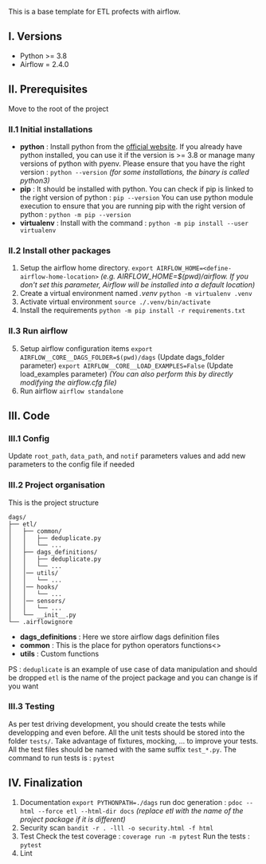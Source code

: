 
This is a base template for ETL profects with airflow. 

## I. Versions
- Python >= 3.8
- Airflow = 2.4.0

## II. Prerequisites

Move to the root of the project

### II.1 Initial installations
- **python** : Install python from the [official website](https://www.python.org/downloads/). If you already have python installed, you can use it if the version is >= 3.8 or manage many versions of python with pyenv. 
Please ensure that you have the right version : `python --version`
*(for some installations, the binary is called python3)*
- **pip** : It should be installed with python.
You can check if pip is linked to the right version of python : `pip --version`
You can use python module execution to ensure that you are running pip with the right version of python : `python -m pip --version`
- **virtualenv** : Install with the command : `python -m pip install --user virtualenv`

### II.2 Install other packages
1. Setup the airflow home directory.
`export AIRFLOW_HOME=<define-airflow-home-location>`
*(e.g. AIRFLOW_HOME=$(pwd)/airflow. If you don't set this parameter, Airflow will be installed into a default location)*
2. Create a virtual environment named *.venv*
`python -m virtualenv .venv`
3. Activate virtual environment
`source ./.venv/bin/activate`
4. Install the requirements
`python -m pip install -r requirements.txt`

### II.3 Run airflow

5. Setup airflow configuration items
`export AIRFLOW__CORE__DAGS_FOLDER=$(pwd)/dags`  (Update dags_folder parameter)
`export AIRFLOW__CORE__LOAD_EXAMPLES=False`  (Update load_examples parameter)
*(You can also perform this by directly modifying the airflow.cfg file)*
6. Run airflow 
`airflow standalone`

## III. Code

### III.1 Config
Update `root_path`, `data_path`, and `notif` parameters values and add new parameters to the config file if needed

### III.2 Project organisation
This is the project structure
```
dags/
├── etl/
│   ├── common/
│   │   ├── deduplicate.py
│   │   └── ...
│   ├── dags_definitions/
│   │   ├── deduplicate.py
│   │   └── ...
│   │── utils/
│   │   └── ...
│   │── hooks/
│   │   └── ...
│   │── sensors/
│   │   └── ...
│   └── __init__.py
└── .airflowignore
```
- **dags_definitions** : Here we store airflow dags definition files
- **common** : This is the place for python operators functions<>
- **utils** : Custom functions 

PS : 
`deduplicate` is an example of use case of data manipulation and should be dropped
`etl` is the name of the project package and you can change is if you want

### III.3 Testing
As per test driving development, you should create the tests while developping and even before.
All the unit tests should be stored into the folder `tests/`. Take advantage of fixtures, mocking, ... to improve your tests. All the test files should be named with the same suffix `test_*.py`.
The command to run tests is : `pytest`

## IV. Finalization
1. Documentation
`export PYTHONPATH=./dags`
run doc generation : `pdoc --html --force etl --html-dir docs` *(replace etl with the name of the project package if it is different)*
2. Security scan
`bandit -r . -lll -o security.html -f html`
3. Test
Check the test coverage : `coverage run -m pytest`
Run the tests : `pytest`
4. Lint